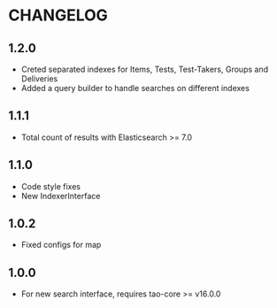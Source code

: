 CHANGELOG
=========

1.2.0
-----
- Creted separated indexes for Items, Tests, Test-Takers, Groups and Deliveries
- Added a query builder to handle searches on different indexes

1.1.1
-----
- Total count of results with Elasticsearch >= 7.0

1.1.0
-----
- Code style fixes
- New IndexerInterface

1.0.2
-----
- Fixed configs for map

1.0.0
-----
- For new search interface, requires tao-core >= v16.0.0
